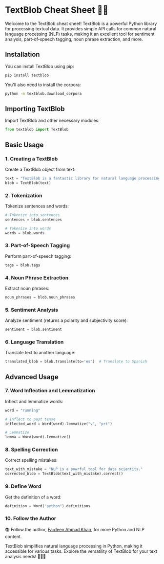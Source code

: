 # TextBlob Cheat Sheet 📝🤖

Welcome to the TextBlob cheat sheet! TextBlob is a powerful Python library for processing textual data. It provides simple API calls for common natural language processing (NLP) tasks, making it an excellent tool for sentiment analysis, part-of-speech tagging, noun phrase extraction, and more.

## Installation

You can install TextBlob using pip:

```bash
pip install textblob
```

You'll also need to install the corpora:

```bash
python -m textblob.download_corpora
```

## Importing TextBlob

Import TextBlob and other necessary modules:

```python
from textblob import TextBlob
```

## Basic Usage

### 1. Creating a TextBlob

Create a TextBlob object from text:

```python
text = "TextBlob is a fantastic library for natural language processing."
blob = TextBlob(text)
```

### 2. Tokenization

Tokenize sentences and words:

```python
# Tokenize into sentences
sentences = blob.sentences

# Tokenize into words
words = blob.words
```

### 3. Part-of-Speech Tagging

Perform part-of-speech tagging:

```python
tags = blob.tags
```

### 4. Noun Phrase Extraction

Extract noun phrases:

```python
noun_phrases = blob.noun_phrases
```

### 5. Sentiment Analysis

Analyze sentiment (returns a polarity and subjectivity score):

```python
sentiment = blob.sentiment
```

### 6. Language Translation

Translate text to another language:

```python
translated_blob = blob.translate(to='es')  # Translate to Spanish
```

## Advanced Usage

### 7. Word Inflection and Lemmatization

Inflect and lemmatize words:

```python
word = "running"

# Inflect to past tense
inflected_word = Word(word).lemmatize("v", "prt")

# Lemmatize
lemma = Word(word).lemmatize()
```

### 8. Spelling Correction

Correct spelling mistakes:

```python
text_with_mistake = "NLP is a powrful tool for data scientits."
corrected_blob = TextBlob(text_with_mistake).correct()
```

### 9. Define Word

Get the definition of a word:

```python
definition = Word("python").definitions
```

### 10. Follow the Author

📚 Follow the author, [Fardeen Ahmad Khan](https://github.com/I-Fardeen), for more Python and NLP content.

TextBlob simplifies natural language processing in Python, making it accessible for various tasks. Explore the versatility of TextBlob for your text analysis needs! 📝🤖✨

